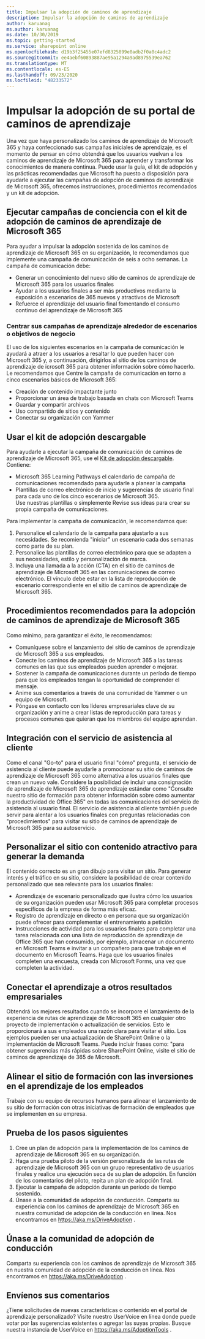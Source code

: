 ```yaml
---
title: Impulsar la adopción de caminos de aprendizaje
description: Impulsar la adopción de caminos de aprendizaje
author: karuanag
ms.author: karuanag
ms.date: 10/30/2019
ms.topic: getting-started
ms.service: sharepoint online
ms.openlocfilehash: d19b3f25455e07efd8325899e0adb2f0a0c4adc2
ms.sourcegitcommit: ee4aebf60893887ae95a1294a9ad8975539ea762
ms.translationtype: MT
ms.contentlocale: es-ES
ms.lasthandoff: 09/23/2020
ms.locfileid: "48233572"
---
```

# <a name="drive-adoption-of-your-learning-pathways-portal"></a>Impulsar la adopción de su portal de caminos de aprendizaje
Una vez que haya personalizado los caminos de aprendizaje de Microsoft 365 y haya confeccionado sus campañas iniciales de aprendizaje, es el momento de pensar en cómo obtendrá que los usuarios vuelvan a los caminos de aprendizaje de Microsoft 365 para aprender y transformar los conocimientos de manera continua. Puede usar la guía, el kit de adopción y las prácticas recomendadas que Microsoft ha puesto a disposición para ayudarle a ejecutar las campañas de adopción de caminos de aprendizaje de Microsoft 365, ofrecemos instrucciones, procedimientos recomendados y un kit de adopción. 

## <a name="run-awareness-campaigns-with-microsoft-365-learning-pathway-adoption-kit"></a>Ejecutar campañas de conciencia con el kit de adopción de caminos de aprendizaje de Microsoft 365
Para ayudar a impulsar la adopción sostenida de los caminos de aprendizaje de Microsoft 365 en su organización, le recomendamos que implemente una campaña de comunicación de seis a ocho semanas. La campaña de comunicación debe: 

- Generar un conocimiento del nuevo sitio de caminos de aprendizaje de Microsoft 365 para los usuarios finales
- Ayudar a los usuarios finales a ser más productivos mediante la exposición a escenarios de 365 nuevos y atractivos de Microsoft 
- Refuerce el aprendizaje del usuario final fomentando el consumo continuo del aprendizaje de Microsoft 365

### <a name="center-your-learning-campaigns-around-scenarios-or-business-goals"></a>Centrar sus campañas de aprendizaje alrededor de escenarios o objetivos de negocio
El uso de los siguientes escenarios en la campaña de comunicación le ayudará a atraer a los usuarios a resaltar lo que pueden hacer con Microsoft 365 y, a continuación, dirigirlos al sitio de los caminos de aprendizaje de icrosoft 365 para obtener información sobre cómo hacerlo. Le recomendamos que Centre la campaña de comunicación en torno a cinco escenarios básicos de Microsoft 365:

- Creación de contenido impactante junto
- Proporcionar un área de trabajo basada en chats con Microsoft Teams
- Guardar y compartir archivos
- Uso compartido de sitios y contenido
- Conectar su organización con Yammer

## <a name="use-the-downloadable-adoption-kit"></a>Usar el kit de adopción descargable
Para ayudarle a ejecutar la campaña de comunicación de caminos de aprendizaje de Microsoft 365, use el [Kit de adopción descargable](https://teamworktools.azurewebsites.net/m365lp/m365lpadoptionkit.zip). Contiene: 

- Microsoft 365 Learning Pathways el calendario de campaña de comunicaciones recomendado para ayudarle a planear la campaña
- Plantillas de correo electrónico de inicio y sugerencias de usuario final para cada uno de los cinco escenarios de Microsoft 365.    
Use nuestras plantillas o simplemente Revise sus ideas para crear su propia campaña de comunicaciones.

Para implementar la campaña de comunicación, le recomendamos que: 
1. Personalice el calendario de la campaña para ajustarlo a sus necesidades. Se recomienda "iniciar" un escenario cada dos semanas como parte de su plan.
2. Personalice las plantillas de correo electrónico para que se adapten a sus necesidades, estilo y personalización de marca.
3. Incluya una llamada a la acción (CTA) en el sitio de caminos de aprendizaje de Microsoft 365 en las comunicaciones de correo electrónico. El vínculo debe estar en la lista de reproducción de escenario correspondiente en el sitio de caminos de aprendizaje de Microsoft 365.

## <a name="microsoft-365-learning-pathways-adoption-best-practices"></a>Procedimientos recomendados para la adopción de caminos de aprendizaje de Microsoft 365
Como mínimo, para garantizar el éxito, le recomendamos:
- Comuníquese sobre el lanzamiento del sitio de caminos de aprendizaje de Microsoft 365 a sus empleados.  
- Conecte los caminos de aprendizaje de Microsoft 365 a las tareas comunes en las que sus empleados pueden aprender o mejorar.
- Sostener la campaña de comunicaciones durante un período de tiempo para que los empleados tengan la oportunidad de comprender el mensaje.
- Anime sus comentarios a través de una comunidad de Yammer o un equipo de Microsoft.
- Póngase en contacto con los líderes empresariales clave de su organización y anime a crear listas de reproducción para tareas y procesos comunes que quieran que los miembros del equipo aprendan.  

## <a name="integrate-with-your-service-desk"></a>Integración con el servicio de asistencia al cliente
Como el canal "Go-to" para el usuario final "cómo" pregunta, el servicio de asistencia al cliente puede ayudarle a promocionar su sitio de caminos de aprendizaje de Microsoft 365 como alternativa a los usuarios finales que crean un nuevo vale. Considere la posibilidad de incluir una consignación de aprendizaje de Microsoft 365 de aprendizaje estándar como "Consulte nuestro sitio de formación para obtener información sobre cómo aumentar la productividad de Office 365" en todas las comunicaciones del servicio de asistencia al usuario final. El servicio de asistencia al cliente también puede servir para alentar a los usuarios finales con preguntas relacionadas con "procedimientos" para visitar su sitio de caminos de aprendizaje de Microsoft 365 para su autoservicio. 

## <a name="customize-the-site-with-compelling-content-to-generate-demand"></a>Personalizar el sitio con contenido atractivo para generar la demanda
El contenido correcto es un gran dibujo para visitar un sitio. Para generar interés y el tráfico en su sitio, considere la posibilidad de crear contenido personalizado que sea relevante para los usuarios finales: 
- Aprendizaje de escenario personalizado que ilustra cómo los usuarios de su organización pueden usar Microsoft 365 para completar procesos específicos de la empresa de forma más eficaz.
- Registro de aprendizaje en directo o en persona que su organización puede ofrecer para complementar el entrenamiento a petición
- Instrucciones de actividad para los usuarios finales para completar una tarea relacionada con una lista de reproducción de aprendizaje de Office 365 que han consumido, por ejemplo, almacenar un documento en Microsoft Teams e invitar a un compañero para que trabaje en el documento en Microsoft Teams. Haga que los usuarios finales completen una encuesta, creada con Microsoft Forms, una vez que completen la actividad.    

## <a name="connect-learning-to-other-business-outcomes"></a>Conectar el aprendizaje a otros resultados empresariales
Obtendrá los mejores resultados cuando se incorpore el lanzamiento de la experiencia de rutas de aprendizaje de Microsoft 365 en cualquier otro proyecto de implementación o actualización de servicios. Esto le proporcionará a sus empleados una razón clara para visitar el sitio. Los ejemplos pueden ser una actualización de SharePoint Online o la implementación de Microsoft Teams. Puede incluir frases como: "para obtener sugerencias más rápidas sobre SharePoint Online, visite el sitio de caminos de aprendizaje de 365 de Microsoft.

## <a name="align-the-training-site-to-investments-in-your-employee-learning"></a>Alinear el sitio de formación con las inversiones en el aprendizaje de los empleados
Trabaje con su equipo de recursos humanos para alinear el lanzamiento de su sitio de formación con otras iniciativas de formación de empleados que se implementen en su empresa.

## <a name="next-steps-test"></a>Prueba de los pasos siguientes
1.  Cree un plan de adopción para la implementación de los caminos de aprendizaje de Microsoft 365 en su organización.
2.  Haga una prueba piloto de la versión personalizada de las rutas de aprendizaje de Microsoft 365 con un grupo representativo de usuarios finales y realice una ejecución seca de su plan de adopción. En función de los comentarios del piloto, repita un plan de adopción final.
3.  Ejecutar la campaña de adopción durante un período de tiempo sostenido. 
4.  Únase a la comunidad de adopción de conducción. Comparta su experiencia con los caminos de aprendizaje de Microsoft 365 en nuestra comunidad de adopción de la conducción en línea. Nos encontramos en https://aka.ms/DriveAdoption . 

## <a name="join-the-driving-adoption-community"></a>Únase a la comunidad de adopción de conducción

Comparta su experiencia con los caminos de aprendizaje de Microsoft 365 en nuestra comunidad de adopción de la conducción en línea.  Nos encontramos en https://aka.ms/DriveAdoption .

## <a name="give-us-feedback"></a>Envíenos sus comentarios

¿Tiene solicitudes de nuevas características o contenido en el portal de aprendizaje personalizado?  Visite nuestro UserVoice en línea donde puede votar por las sugerencias existentes o agregar las suyas propias.  Busque nuestra instancia de UserVoice en https://aka.ms/AdoptionTools .
